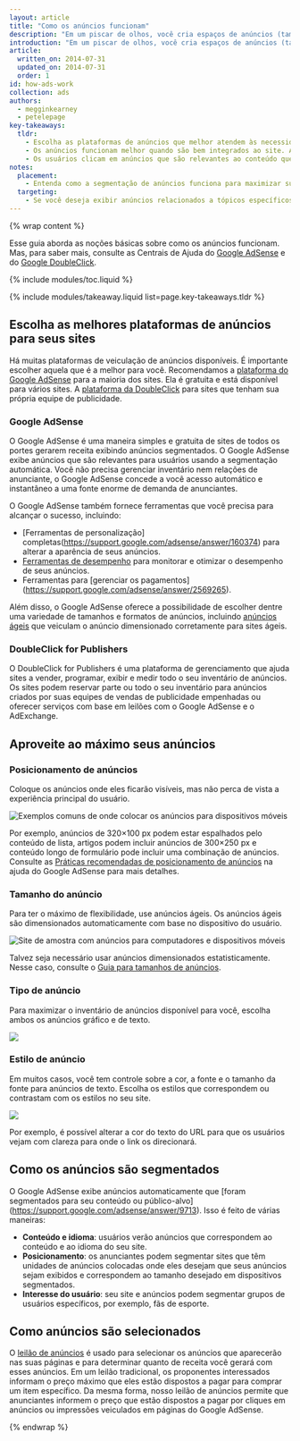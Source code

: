 ```yaml
---
layout: article
title: "Como os anúncios funcionam"
description: "Em um piscar de olhos, você cria espaços de anúncios (também conhecidos como inventário de anúncios) disponíveis no seu site. Os anunciantes fazem lances para exibir anúncios no seu site, e o lance mais alto vence. Você também gera receita cada vez que usuários clicam nos anúncios."
introduction: "Em um piscar de olhos, você cria espaços de anúncios (também conhecidos como inventário de anúncios) disponíveis no seu site. Os anunciantes fazem lances para exibir anúncios no seu site, e o lance mais alto vence. Você também gera receita cada vez que usuários clicam nos anúncios."
article:
  written_on: 2014-07-31
  updated_on: 2014-07-31
  order: 1
id: how-ads-work
collection: ads
authors:
  - megginkearney
  - petelepage
key-takeaways:
  tldr: 
    - Escolha as plataformas de anúncios que melhor atendem às necessidades de seu site. Recomendamos a plataforma do <a href="http://www.google.com/adsense/start/">Google AdSense</a> para a maioria dos sites e a <a href="http://www.google.com/doubleclick/publishers/">plataforma da DoubleClick</a> para sites que tenham suas próprias equipes de publicidade.
    - Os anúncios funcionam melhor quando são bem integrados ao site. A cor, o conteúdo, o tamanho e o local aumentam a experiência do usuário. 
    - Os usuários clicam em anúncios que são relevantes ao conteúdo que procuram. Entenda como a segmentação de anúncios funciona para maximizar sua receita.
notes:
  placement:
    - Entenda como a segmentação de anúncios funciona para maximizar sua receita.
  targeting:
    - Se você deseja exibir anúncios relacionados a tópicos específicos, inclua frases e parágrafos completos sobre esses tópicos.
---
```


{% wrap content %}

Esse guia aborda as noções básicas sobre como os anúncios funcionam. Mas, para saber mais, consulte as Centrais de Ajuda do <a href="https://support.google.com/adsense/answer/181947">Google AdSense</a> e do <a href="https://support.google.com/dfp_sb/?utm_medium=et&utm_source=dfp_sb_support_tab&utm_campaign=dfp_sb#topic=13148">Google DoubleClick</a>.

{% include modules/toc.liquid %}

{% include modules/takeaway.liquid list=page.key-takeaways.tldr %}

## Escolha as melhores plataformas de anúncios para seus sites

Há muitas plataformas de veiculação de anúncios disponíveis. É importante escolher aquela que é a melhor para você. Recomendamos a [plataforma do Google AdSense](http://www.google.com/adsense/start/) para a maioria dos sites. Ela é gratuita e está disponível para vários sites. A [plataforma da DoubleClick](https://www.google.com/doubleclick/publishers/) para sites que tenham sua própria equipe de publicidade.

### Google AdSense

O Google AdSense é uma maneira simples e gratuita de sites de todos os portes gerarem receita exibindo anúncios segmentados. O Google AdSense exibe anúncios que são relevantes para usuários usando a segmentação automática.  Você não precisa gerenciar inventário nem relações de anunciante, o Google AdSense concede a você acesso automático e instantâneo a uma fonte enorme de demanda de anunciantes.

O Google AdSense também fornece ferramentas que você precisa para alcançar o sucesso, incluindo:

* [Ferramentas de personalização] completas(https://support.google.com/adsense/answer/160374) para alterar a aparência de seus anúncios.
* [Ferramentas de desempenho](https://support.google.com/adsense/answer/2973289) para monitorar e otimizar o desempenho de seus anúncios.
* Ferramentas para [gerenciar os pagamentos] (https://support.google.com/adsense/answer/2569265).

Além disso, o Google AdSense oferece a possibilidade de escolher dentre uma variedade de tamanhos e formatos de anúncios, incluindo [anúncios ágeis](https://support.google.com/adsense/answer/3213689) que veiculam o anúncio dimensionado corretamente para sites ágeis.


### DoubleClick for Publishers

O DoubleClick for Publishers é uma plataforma de gerenciamento que ajuda sites a vender, programar, exibir e medir todo o seu inventário de anúncios. Os sites podem reservar parte ou todo o seu inventário para anúncios criados por suas equipes de vendas de publicidade empenhadas ou oferecer serviços com base em leilões com o Google AdSense e o AdExchange.

## Aproveite ao máximo seus anúncios

### Posicionamento de anúncios
Coloque os anúncios onde eles ficarão visíveis, mas não perca de vista a experiência principal do usuário. 

<img src="images/mobile_ads_placement.png" alt="Exemplos comuns de onde colocar os anúncios para dispositivos móveis">

Por exemplo, anúncios de 320&times;100 px podem estar espalhados pelo conteúdo de lista, artigos podem incluir anúncios de 300&times;250 px e conteúdo longo de formulário pode incluir uma combinação de anúncios.  Consulte as [Práticas recomendadas de posicionamento de anúncios](https://support.google.com/adsense/answer/1282097) na ajuda do Google AdSense para mais detalhes. 

### Tamanho do anúncio
Para ter o máximo de flexibilidade, use anúncios ágeis. Os anúncios ágeis são dimensionados automaticamente com base no dispositivo do usuário. 

<img src="images/ad-ss-600.png" 
  srcset="images/ad-ss-1200.png 1200w, 
          images/ad-ss-900.png 900w,
          images/ad-ss-600.png 600w, 
          images/ad-ss-300.png 300w" 
  alt="Site de amostra com anúncios para computadores e dispositivos móveis">

Talvez seja necessário usar anúncios dimensionados estatisticamente. Nesse caso, consulte o [Guia para tamanhos de anúncios](https://support.google.com/adsense/answer/6002621).


### Tipo de anúncio
Para maximizar o inventário de anúncios disponível para você, escolha ambos os anúncios gráfico e de texto.

<img src="images/mobileimage.png">

### Estilo de anúncio
Em muitos casos, você tem controle sobre a cor, a fonte e o tamanho da fonte para anúncios de texto. Escolha os estilos que correspondem ou contrastam com os estilos no seu site. 

<img src="images/mobiletext_withcolor.png">

Por exemplo, é possível alterar a cor do texto do URL para que os usuários vejam com clareza para onde o link os direcionará.


## Como os anúncios são segmentados
O Google AdSense exibe anúncios automaticamente que [foram segmentados para seu conteúdo ou público-alvo] (https://support.google.com/adsense/answer/9713).
Isso é feito de várias maneiras:

* **Conteúdo e idioma**: usuários verão anúncios que correspondem ao conteúdo e ao idioma do seu site.
* **Posicionamento**: os anunciantes podem segmentar sites que têm unidades de anúncios colocadas onde eles desejam que seus anúncios sejam exibidos e correspondem ao tamanho desejado em dispositivos segmentados.
* **Interesse do usuário**: seu site e anúncios podem segmentar grupos de usuários específicos, por exemplo, fãs de esporte.


## Como anúncios são selecionados 
O [leilão de anúncios](https://support.google.com/adsense/answer/160525) é usado para selecionar os anúncios que aparecerão nas suas páginas e para determinar quanto de receita você gerará com esses anúncios. Em um leilão tradicional, os proponentes interessados informam o preço máximo que eles estão dispostos a pagar para comprar um item específico. Da mesma forma, nosso leilão de anúncios permite que anunciantes informem o preço que estão dispostos a pagar por cliques em anúncios ou impressões veiculados em páginas do Google AdSense.

{% endwrap %}

